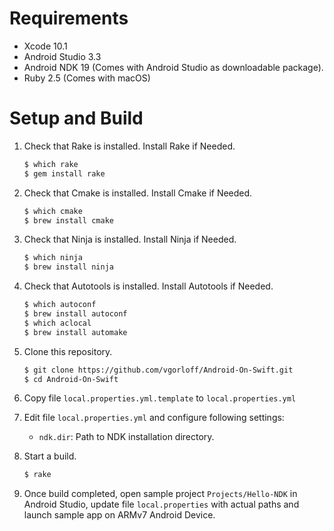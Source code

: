 Requirements
============

- Xcode 10.1
- Android Studio 3.3
- Android NDK 19 (Comes with Android Studio as downloadable package).
- Ruby 2.5 (Comes with macOS)

Setup and Build
===============

1. Check that Rake is installed. Install Rake if Needed.

   ```bash
   $ which rake
   $ gem install rake
   ```

2. Check that Cmake is installed. Install Cmake if Needed.

   ```bash
   $ which cmake
   $ brew install cmake
   ```

3. Check that Ninja is installed. Install Ninja if Needed.

   ```bash
   $ which ninja
   $ brew install ninja
   ```

4. Check that Autotools is installed. Install Autotools if Needed.

   ```bash
   $ which autoconf
   $ brew install autoconf
   $ which aclocal
   $ brew install automake
   ```

4. Clone this repository.

    ```bash
    $ git clone https://github.com/vgorloff/Android-On-Swift.git
    $ cd Android-On-Swift
    ```
5. Copy file `local.properties.yml.template` to `local.properties.yml`

6. Edit file `local.properties.yml` and configure following settings:

   - `ndk.dir`: Path to NDK installation directory.

7. Start a build.

   ```bash
   $ rake
   ```

8. Once build completed, open sample project `Projects/Hello-NDK` in Android Studio, update file `local.properties` with actual paths and launch sample app on ARMv7 Android Device.
